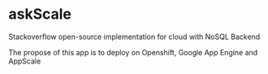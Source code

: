 askScale
========

Stackoverflow open-source implementation  for cloud with NoSQL Backend

The propose of this app is to deploy on Openshift, Google App Engine and AppScale
